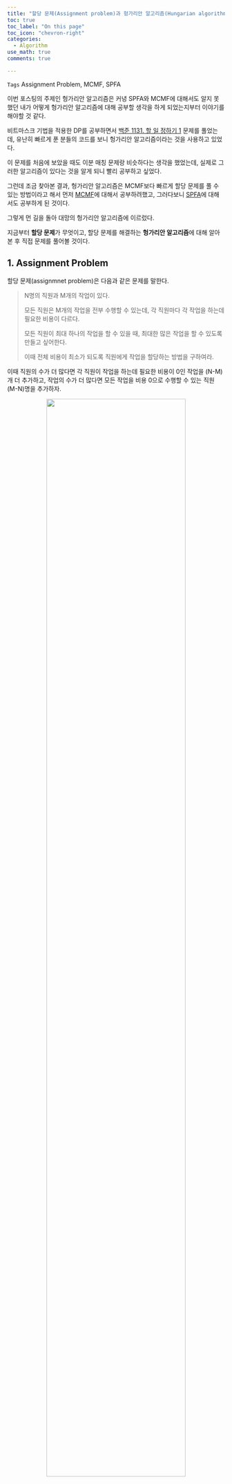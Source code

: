 ```yaml
---
title: "할당 문제(Assignment problem)과 헝가리안 알고리즘(Hungarian algorithm)"
toc: true
toc_label: "On this page"
toc_icon: "chevron-right"
categories:
  - Algorithm
use_math: true
comments: true

---
```


`Tags` Assignment Problem, MCMF, SPFA

이번 포스팅의 주제인 헝가리안 알고리즘은 커녕 SPFA와 MCMF에 대해서도 알지 못했던 내가 어떻게 헝가리안 알고리즘에 대해 공부할 생각을 하게 되었는지부터 이야기를 해야할 것 같다.

비트마스크 기법을 적용한 DP를 공부하면서 [백준 1131. 할 일 정하기 1](https://www.acmicpc.net/problem/1311) 문제를 풀었는데, 유난히 빠르게 푼 분들의 코드를 보니 헝가리안 알고리즘이라는 것을 사용하고 있었다.

이 문제를 처음에 보았을 때도 이분 매칭 문제랑 비슷하다는 생각을 했었는데, 실제로 그러한 알고리즘이 있다는 것을 알게 되니 빨리 공부하고 싶었다.

그런데 조금 찾아본 결과, 헝가리안 알고리즘은 MCMF보다 빠르게 할당 문제를 풀 수 있는 방법이라고 해서 먼저 [MCMF](https://damo1924.github.io/algorithm/MCMF/)에 대해서 공부하려했고, 그러다보니 [SPFA](https://damo1924.github.io/algorithm/SPFA/)에 대해서도 공부하게 된 것이다.

그렇게 먼 길을 돌아 대망의 헝가리안 알고리즘에 이르렀다.

지금부터 **할당 문제**가 무엇이고, 할당 문제를 해결하는 **헝가리안 알고리즘**에 대해 알아본 후 직접 문제를 풀어볼 것이다.

## 1. Assignment Problem

할당 문제(assignmnet problem)은 다음과 같은 문제를 말한다.

> N명의 직원과 M개의 작업이 있다.
> 
> 모든 직원은 M개의 작업을 전부 수행할 수 있는데, 각 직원마다 각 작업을 하는데 필요한 비용이 다르다.
> 
> 모든 직원이 최대 하나의 작업을 할 수 있을 때, 최대한 많은 작업을 할 수 있도록 만들고 싶어한다.
> 
> 이때 전체 비용이 최소가 되도록 직원에게 작업을 할당하는 방법을 구하여라.

이때 직원의 수가 더 많다면 각 직원이 작업을 하는데 필요한 비용이 0인 작업을 (N-M)개 더 추가하고, 작업의 수가 더 많다면 모든 작업을 비용 0으로 수행할 수 있는 직원 (M-N)명을 추가하자.

<center><img src="https://user-images.githubusercontent.com/88201512/146673091-19b467b3-8842-4fdc-9040-ccf55278a803.jpg" width="80%" height="80%"></center>

이렇게 직원의 수와 일의 수를 동일하게 만들 수 있으므로, 위 문제는 다음과 같이 일반화가 가능하다.

> 직원의 집합을 $I$, 작업의 집합을 $J$라고 하자. ($\left\vert I \right\vert = \left\vert J \right\vert$)
> 
> 어떤 직원 $i \in I$가 작업 $j \in J$를 처리할 때 필요한 비용을 $c(i, j)$라고 한다.
> 
> $I$**에서** $J$**로 가는 일대일 대응(bijection)** $f: I \to J$ 중 필요한 비용의 합이 가장 작은 것을 구하여라.

즉, $\sum_{i \in I} c(i, f(i))$가 최소가 되는 $f$를 구하는 문제가 된다.

앞서 본 그림과 같이 이분 그래프(bipartite graph)로 생각하면, 모든 직원이 모든 작업을 할 수 있으므로 **완전 이분 그래프(complete bipartite graph**가 된다.

이때 직원의 수와 작업의 수가 동일하므로 우리는 **완전 이분 그래프에서 비용의 합이 최소가 되는 Perfect Matching을 찾는 문제**라고 할 수 있다.

<br/>

## 2. Solving with MCMF

앞서 이야기했듯이, 할당 문제는 MCMF 문제로 바꾸어서 해결할 수 있다.

먼저 직원 N명, 작업 N개로 이루어진 완전 이분 그래프를 그린다.

그 다음 모든 직원들과 연결된 소스 정점과 모든 작업들과 연결된 싱크 정점을 추가한다.

이렇게 만들어진 그래프의 간선에 조건에 맞게 흐를 수 있는 유량과 비용을 정해주면 된다.

<center><img src="https://user-images.githubusercontent.com/88201512/146697253-ea2c238f-0b80-4ddf-8fca-522ae6c3a7ac.jpg" width="70%" height="70%"></center>

다음 링크에서는 할당 문제인 [백준 11408. 열혈강호 5](https://damo1924.github.io/algorithm/MCMF/#2-%EB%B0%B1%EC%A4%80-11408-%EC%97%B4%ED%98%88%EA%B0%95%ED%98%B8-5)를 MCMF 알고리즘으로 해결하는 과정을 확인할 수 있다.

MCMF 알고리즘의 시간복잡도는 $O(fVE)$이며, 앞서 그린 그래프는 다음을 만족한다.

- 최대 유량 $f = N$
- 정점의 수 $V = 2N + 2$
- 간선의 수 $E = (V - 2)^2 + 2N$

Big-O notation의 성질을 이용하면 할당 문제에 대한 MCMF 알고리즘의 시간복잡도는 $O(N^4)$가 된다.

<br/>

## 3. Hungarian Algorithm

이제 헝가리안 알고리즘이 어떤 과정을 통해 이루어지는지 알아보자.

3명의 직원 $i_1$, $i_2$, $i_3$와 3개의 작업 $j_1$, $j_2$, $j_3$이 있고, 직원들이 작업을 할 때 필요한 비용이 다음과 같은 행렬로 주어졌다고 하자.

<center><img src="https://user-images.githubusercontent.com/88201512/146701464-7db59f47-cbd5-4aa2-b1ab-3c15c79fa8f7.jpg" width="45%" height="45%"></center>

직원 $i_1$이 어떤 일을 할당받던 반드시 3만큼의 비용은 발생하게 되므로, 다음과 같이 행렬을 변형해도 된다.

<center><img src="https://user-images.githubusercontent.com/88201512/146701467-a64d4ee7-54d8-443b-b669-3f15695574b3.jpg" width="55%" height="55%"></center>

마찬가지로 다른 두 명의 직원에 대해서도 같은 방식으로 적용해주면 다음과 같은 행렬을 얻을 수 있다.

<center><img src="https://user-images.githubusercontent.com/88201512/146701468-5096d6f6-f3fb-46f7-9057-29a9165ccd08.jpg" width="55%" height="55%"></center>

이제 각 작업에 대해서도 반드시 발생하는 비용을 따로 빼주면 다음과 같아진다.

<center><img src="https://user-images.githubusercontent.com/88201512/146701677-3fcb1c2d-8853-4870-86df-0fcd015ec9b4.jpg" width="55%" height="55%"></center>

최종적으로 얻어진 위 행렬은 **모든 원소의 값이 0보다 크거나 같다**는 특징을 가지고 있다.

그러므로 **0의 값을 가지는 직원-작업 쌍들을 선택**하면 비용의 합이 가장 작아지게 된다.

그런데 위 행렬에서는 0의 값을 가지는 쌍만으로는 전부 매칭하는 것이 불가능하다.

이때 등장하는 것이 바로 **Konig's Theorem**이다.

> 이분 그래프의 Minimum Vertex Cover의 크기와 Maximum Matching의 크기는 동일하다.
> 
> 자세한 내용은 [이 포스트](https://damo1924.github.io/algorithm/BipartiteMatching/#konigs-theorem)를 참고.

우리는 0의 값을 가지는 직원-작업 쌍만으로 매칭을 구성하고 싶으므로 그러한 직원과 작업 노드를 잇는 간선만 존재하는 이분 그래프를 그리면 다음과 같다.

<center><img src="https://user-images.githubusercontent.com/88201512/146702448-3cb69c3d-3ddb-445a-a69e-e077cbce10ab.jpg" width="30%" height="30%"></center>

위 그래프는 표시된 것처럼 크기가 2인 Minimum Vertex Cover를 갖는다는 것을 알 수 있고, 이는 0의 값을 가지는 쌍만으로 perfect matching을 하는 것은 불가능함을 의미한다.

이제 우리가 해야 하는 일은 행렬을 값을 적당히 조절해서 **행렬의 모든 원소의 값이 0 이상이면서 0의 값을 가지는 직원-작업 쌍만으로 perfect matching이 가능하도록 만들어주는 것**이다.

<center><img src="https://user-images.githubusercontent.com/88201512/146701581-0c62996a-adb7-46f8-b4e9-c9e38ec3be8d.jpg" width="55%" height="55%"></center>

이 행렬에서 $i_3$와 $j_1$에 연결된 칸들을 제외한 나머지 칸들의 값 중 가장 작은 값을 구해서 나머지 두 행에서 빼주자.

<center><img src="https://user-images.githubusercontent.com/88201512/146701584-4cda1c31-4604-48e3-93bc-696ff107dcae.jpg" width="55%" height="55%"></center>

이렇게 변형하면 0의 값을 가지는 새로운 직원-작업 쌍이 생기게 된다.

다만, 문제는 **음수의 값을 가지는 칸이 존재**한다는 것이다.

이를 해결해주기 위해 양수 값이 아니라 음수 값을 해당 열에서 빼주면 음수였던 칸들을 다시 0 이상으로 만들 수 있다.

<center><img src="https://user-images.githubusercontent.com/88201512/146701585-638911f7-edd9-41c3-9ffe-257727b81aee.jpg" width="55%" height="55%"></center>

자, 이제 우리는 아래와 같이 0의 값을 가지는 쌍으로 perfect matching이 가능한 행렬을 얻게 되었다.

<center><img src="https://user-images.githubusercontent.com/88201512/146701586-6dc1e567-cb7d-47b5-8d60-f8bb28cbac7a.jpg" width="55%" height="55%"></center>

그렇다면 모든 일을 처리하는데 필요한 **최소 비용은 반드시 필요한 비용들의 합**이 된다.

위 과정을 정리하면 다음과 같다.

### Algorithm

직원들의 집합 $I$, 작업들의 집합 $J$라고 하자. ($\left\vert I \right\vert = \left\vert J \right\vert = N$)

어떤 직원 $i \in I$가 작업 $j \in J$를 처리할 때 필요한 비용을 $c(i, j)$라고 한다.

1. $i$행 $j$열의 원소가 $c(i, j)$인 행렬 $C$를 생각한다.
2. 모든 행에 대해서 각 행에서 가장 작은 값을 빼준다.
3. 모든 열에 대해서 각 열에서 가장 작은 값을 빼준다.
4. $I$, $J$의 원소들을 노드로 하고, $C_{ij} = 0$인 $(i, j)$를 잇는 간선을 그린 이분 그래프를 생각한다. 이 이분 그래프의 Minimum Vertex Cover를 $I' + J'$이라고 하자.
5. $\left\vert I' \right\vert + \left\vert J' \right\vert = N$일 때까지 아래 과정을 반복한다.
  - $i \notin I'$, $j \notin J'$을 만족하는 $(i, j)$ 쌍에 대해 $C_{ij}$의 최솟값을 $m$이라고 하자.
  - $I'$에 속하지 않은 행들의 각 원소에서 $m$을 뺀다.
  - $J'$에 속하는 열들의 각 원소에 $m$을 더한다.
  - 갱신된 행렬에 대해 다시 $I'$과 $J'$를 구한다.
6. 최종적으로 얻어진 행렬에서 $C_{ij} = 0$인 $(i, j)$들에 대해 직원 $i$를 작업 $j$에 할당한다.

<br/>

## 4. 알고리즘의 타당성 증명

이 알고리즘이 항상 정확한 결과를 가져온다는 사실을 증명해보자.

---

**[Lemma 1]** 행렬의 행이나 열에 같은 수를 더하거나 빼도 결과는 그대로이다.

> ***Proof.***
> 
> 어떤 행의 각 원소들에 어떤 값 $x$를 더하거나 뺀다고 해도, 결과는 해당 행에서 정확히 하나의 원소를 선택해야하기 때문에 결과에는 영향이 없다.
> 
> 마찬가지로 어떤 열의 각 원소들에 어떤 값 $x$를 더하거나 빼도 결과에 영향을 미치지 않는다.

---

**Lemma 1**에 의해 헝가리안 알고리즘에서 행렬을 변형시켜도 결과는 유지된다는 것을 알 수 있다.

그렇게 행렬의 값이 0인 직원-작업 쌍으로 perfect matching이 가능하다면, 해당 matching이 비용을 최소로 만든다는 것은 자명하다.

그런데 위 명제가 성립하기 위해서는 5번 과정을 반복할 때 행렬의 모든 값이 0보다 크거나 같도록 유지되어야 할 것이다.

---

**[Lemma 2]** 5번 과정을 수행할 때, 행렬의 모든 값은 0보다 크거나 같다.

> ***Proof.***
> 
> 5번 과정을 반복한 횟수에 대한 수학적 귀납법을 통해 증명하자.
> 
> 먼저, 처음 5번 과정을 수행할 때의 행렬은 각 행과 열에서 최솟값을 구해 빼준 것이므로 모든 원소가 0보다 크거나 같다.
> 
> 5번 과정을 $k$번 반복했을 때에도 행렬의 모든 원소가 0보다 크거나 같다고 가정하자.
> 
> 가정에 의해 $i \notin I'$, $j \notin J'$을 만족하는 $C_{ij}$들의 최솟값 $m$은 반드시 0보다 크거나 같다.
> 
> $I'$에 속하지 않은 행들의 각 원소에 대해 $m$을 빼줄 때 $J'$에 속하는 열들에 있는 원소들은 $-m(\leq 0)$의 값을 가지게 된다.
> 
> 즉, $j \in J'$에 대해 $i \in I'$이면 $C_{ij} = 0$으로 그대로인데 $i \notin I'$이면 $C_{ij} = -m$이 된다.
> 
> 만약 $j \notin J'$인 $j$에 대해 $C_{ij} < 0$이면 $m$이 최솟값이라는 조건에 모순이므로 나머지 원소들은 모두 0보다 크거나 같다.
> 
> 이러한 상태에서 $J'$에 속하는 열들의 각 원소에 $m$을 더해주면, $-m$이었던 원소들이 다시 0이 되므로 행렬의 모든 원소가 0보다 크거나 같게 된다.
> 
> $\therefore$ 수학적 귀납법에 의해 5번 과정을 계속 반복해도 행렬의 모든 원소는 0보다 크거나 같다는 성질을 유지한다는 것이 증명된다.

---

직원과 작업 노드들은 완전 이분 그래프이므로 perfect matching은 반드시 존재한다.

이때 헝가리안 알고리즘을 통해 얻어진 perfect matching이 비용이 최소가 되도록 하는 매칭이라는 것을 **Lemma 1**과 **Lemma 2**를 통해 증명할 수 있다.

그런데 알고리즘이 모든 직원-작업 쌍의 행렬값이 0이 되는 경우를 찾지 못하는 경우는 없을까?

마지막으로, 어떤 입력에 대해서라도 알고리즘이 종료되지 않는 경우가 없다는 것을 증명하자.

---

**[Lemma 3]** 5번 과정을 반복할 때마다 행렬의 모든 원소의 합이 감소한다.

> ***Proof.***
> 
> $k$번 반복했을 때 행렬의 모든 원소의 합을 $S_k$라고 하자.
> 
> $(k + 1)$번째 시행에서 구한 최솟값을 $m_{k+1}$라고 하자.
> 
> 먼저 $I'$에 속하지 않는 행들의 각 원소에 $m$을 빼면 행렬의 모든 원소의 합은 $m_{k+1} \times N(N - \left\vert I' \right\vert)$만큼 감소한다.
> 
> 그 다음 $J'$에 속하는 열들의 각 원소에 $m$을 더하면 행렬의 모든 원소의 합은 $m_{k+1} \times N \left\vert J' \right\vert$만큼 증가하게 된다.
> 
> 그러므로 $(k+1)$번 반복했을 때 행렬의 모든 원소의 합은 다음과 같다.
> 
> $S_{k+1} = S_k - m_{k+1}N(N - \left\vert I' \right\vert - \left\vert J' \right\vert)$
> 
> 5번 과정은 $\left\vert I' \right\vert + \left\vert J' \right\vert < N$일 때 수행되므로 $S_{k+1} < S_k$가 된다.
> 
> $\therefore$ 5번 과정을 반복할 때마다 행렬의 모든 원소의 합이 감소한다.

---

**[Corollary]** 헝가리안 알고리즘은 반드시 종료된다.

> ***Proof.***
> 
> **Lemma 3**에서 행렬의 행이나 열에 값을 더하고 빼는 과정을 반복하면 행렬의 모든 원소의 합이 항상 감소한다는 것을 증명하였다.
> 
> 모든 원소가 0보다 크거나 같은 행렬의 모든 원소의 합이 계속 감소한다는 것은, 모든 원소가 0인 영행렬로 수렴하게 된다는 것을 의미한다.
> 
> 행렬의 모든 원소가 0이면, 직원들에게 서로 겹치지 않도록 아무 작업이나 할당해도 된다는 의미이므로 결국에는 알고리즘이 종료된다.
> 
> 따라서 알고리즘이 종료되지 않고 무한히 반복되는 경우는 없다.

---

위 과정을 통해 헝가리안 알고리즘은 항상 옳은 결과를 반환하고 종료된다는 사실을 알 수 있다.

<br/>

## 5. 관련 문제

### [백준] 

[백준 1131. 할 일 정하기 1](https://www.acmicpc.net/problem/1311)

## References

[1] [WIKIPEDIA, 'Assignment problem'](https://en.m.wikipedia.org/wiki/Assignment_problem)  
[2] [WIKIPEDIA, 'Hungarian algorithm'](https://en.m.wikipedia.org/wiki/Hungarian_algorithm)  
[3] [Gazelle and Computer Science, '할당 문제 & 헝가리안 알고리즘 (Assignment Problem & Hungarian Algorithm)'](https://gazelle-and-cs.tistory.com/29)  
